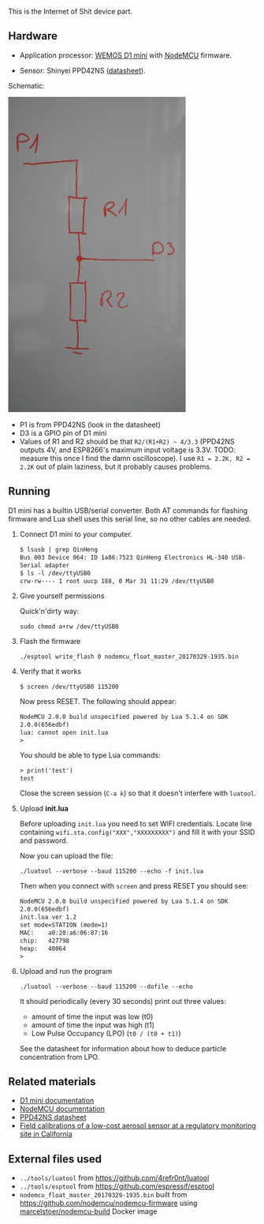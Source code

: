 This is the Internet of Shit device part.

## Hardware

- Application processor: [WEMOS D1 mini][d1-mini] with [NodeMCU][nodemcu]
  firmware.

- Sensor: Shinyei PPD42NS ([datasheet][ppd42ns]).

Schematic:

![](lol_schematic.jpg)

- P1 is from PPD42NS (look in the datasheet)
- D3 is a GPIO pin of D1 mini
- Values of R1 and R2 should be that `R2/(R1+R2) ~ 4/3.3` (PPD42NS outputs 4V,
  and ESP8266's maximum input voltage is 3.3V. TODO: measure this once I find
  the damn oscilloscope).
  I use `R1 = 2.2K, R2 = 2.2K` out of plain laziness, but it probably causes
  problems.

## Running

D1 mini has a builtin USB/serial converter. Both AT commands for flashing
firmware and Lua shell uses this serial line, so no other cables are needed.

1. Connect D1 mini to your computer.

    ```
    $ lsusb | grep QinHeng
    Bus 003 Device 064: ID 1a86:7523 QinHeng Electronics HL-340 USB-Serial adapter
    $ ls -l /dev/ttyUSB0
    crw-rw---- 1 root uucp 188, 0 Mar 31 11:29 /dev/ttyUSB0
    ```

2. Give yourself permissions

    Quick'n'dirty way:

    ```
    sudo chmod a+rw /dev/ttyUSB0
    ```

3. Flash the firmware

    ```
    ./esptool write_flash 0 nodemcu_float_master_20170329-1935.bin
    ```

4. Verify that it works

    ```
    $ screen /dev/ttyUSB0 115200
    ```

    Now press RESET. The following should appear:

    ```
    NodeMCU 2.0.0 build unspecified powered by Lua 5.1.4 on SDK 2.0.0(656edbf)
    lua: cannot open init.lua
    > 
    ```

    You should be able to type Lua commands:

    ```
    > print('test')
    test
    ```

    Close the screen session (`C-a k`) so that it doesn't interfere with `luatool`.

5. Upload **init.lua**

    Before uploading `init.lua` you need to set WIFI credentials.
    Locate line containing `wifi.sta.config("XXX","XXXXXXXXX")` and fill it
    with your SSID and password.


    Now you can upload the file:

    ```
    ./luatool --verbose --baud 115200 --echo -f init.lua
    ```

    Then when you connect with `screen` and press RESET you should see:

    ```
    NodeMCU 2.0.0 build unspecified powered by Lua 5.1.4 on SDK 2.0.0(656edbf)
    init.lua ver 1.2
    set mode=STATION (mode=1)
    MAC:    a0:20:a6:06:87:16
    chip:   427798
    heap:   40064
    > 
    ```

6. Upload and run the program

    ```
    ./luatool --verbose --baud 115200 --dofile --echo
    ```

    It should periodically (every 30 seconds) print out three values:
    - amount of time the input was low (t0)
    - amount of time the input was high (t1)
    - Low Pulse Occupancy (LPO) (`t0 / (t0 + t1)`)

    See the datasheet for information about how to deduce particle concentration
    from LPO.

## Related materials

- [D1 mini documentation][d1-mini]
- [NodeMCU documentation][nodemcu]
- [PPD42NS datasheet][ppd42ns]
- [Field calibrations of a low-cost aerosol sensor at a regulatory monitoring site in California][field-calibrations]

[d1-mini]: https://www.wemos.cc/product/d1-mini.html
[nodemcu]: https://nodemcu.readthedocs.io/en/master/
[ppd42ns]: http://web.archive.org/web/20140911065722/http://www.sca-shinyei.com/pdf/PPD42NS.pdf 
[field-calibrations]: http://www.kirkrsmith.org/publications/2014/04/30/field-calibrations-of-a-low-cost-aerosol-sensor-at-a-regulatory-monitoring-site-in-california

## External files used

- `../tools/luatool` from <https://github.com/4refr0nt/luatool>
- `../tools/esptool` from <https://github.com/espressif/esptool>
- `nodemcu_float_master_20170329-1935.bin` built from
  <https://github.com/nodemcu/nodemcu-firmware> using
  [marcelstoer/nodemcu-build](https://hub.docker.com/r/marcelstoer/nodemcu-build/)
  Docker image
